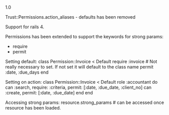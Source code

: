 1.0

Trust::Permissions.action_aliases - defaults has been removed

Support for rails 4.

Permissions has been extended to support the keywords for strong params:
  * require
  * permit

Setting default:
  class Permission::Invoice < Default
    require :invoice # Not really necessary to set. If not set it will default to the class name
    permit :date, :due_days
  end

Setting on action:
  class Permission::Invoice < Default
    role :accountant do
      can :search, require: :criteria, permit: [:date, :due_date, :client_no]
      can :create, permit: [:date, :due_date]
    end
  end

Accessing strong params:
  resource.strong_params # can be accessed once resource has been loaded.